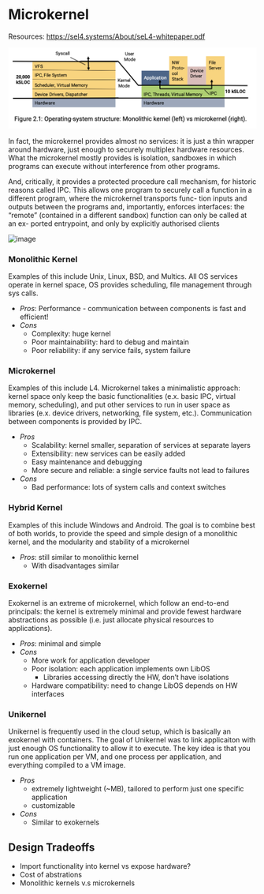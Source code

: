 # Microkernel

Resources: https://sel4.systems/About/seL4-whitepaper.pdf


![alt text](image-3.png)

In fact, the microkernel provides almost no services: it is just a thin wrapper around hardware, just enough to securely multiplex hardware resources. What the microkernel mostly provides is isolation, sandboxes in which programs can execute without interference from other programs.

And, critically, it provides a protected procedure call mechanism, for historic reasons called IPC. This allows one program to securely call a function in a different program, where the microkernel transports func- tion inputs and outputs between the programs and, importantly, enforces interfaces: the “remote” (contained in a different sandbox) function can only be called at an ex- ported entrypoint, and only by explicitly authorised clients

<img width="1280" alt="image" src="https://github.com/lynnliu030/os-prelim/assets/39693493/325fc7dc-2bd8-466f-838b-2bac23719d7f">

### Monolithic Kernel 
Examples of this include Unix, Linux, BSD, and Multics. All OS services operate in kernel space, OS provides scheduling, file management through sys calls. 
* _Pros_: Performance - communication between components is fast and efficient!
* _Cons_
   *  Complexity: huge kernel
   *  Poor maintainability: hard to debug and maintain
   *  Poor reliability: if any service fails, system failure 
   

### Microkernel
Examples of this include L4. Microkernel takes a minimalistic approach: kernel space only keep the basic functionalities (e.x. basic IPC, virtual memory, scheduling), and put other services to run in user space as libraries (e.x. device drivers, networking, file system, etc.). Communication between components is provided by IPC. 

- _Pros_
    - Scalability: kernel smaller, separation of services at separate layers
    - Extensibility: new services can be easily added
    - Easy maintenance and debugging
    - More secure and reliable: a single service faults not lead to failures
- _Cons_
    - Bad performance: lots of system calls and context switches

### Hybrid Kernel
Examples of this include Windows and Android. The goal is to combine best of both worlds, to provide the speed and simple design of a monolithic kernel, and the modularity and stability of a microkernel

- _Pros_: still similar to monolithic kernel
    - With disadvantages similar
   
### Exokernel
Exokernel is an extreme of microkernel, which follow an end-to-end principals: the kernel is extremely minimal and provide fewest hardware abstractions as possible (i.e. just allocate physical resources to applications).

- _Pros_: minimal and simple
- _Cons_
    - More work for application developer
    - Poor isolation: each application implements own LibOS
        - Libraries accessing directly the HW, don’t have isolations
    - Hardware compatibility: need to change LibOS depends on HW interfaces

### Unikernel 
Unikernel is frequently used in the cloud setup, which is basically an exokernel with containers. The goal of Unikernel was to link applicaiton with just enough OS functionality to allow it to execute. The key idea is that you run one application per VM, and one process per application, and everything compiled to a VM image.

- _Pros_
    - extremely lightweight (~MB), tailored to perform just one specific application
    - customizable
- _Cons_
    - Similar to exokernels 

## Design Tradeoffs 
* Import functionality into kernel vs expose hardware?
* Cost of abstrations
* Monolithic kernels v.s microkernels 